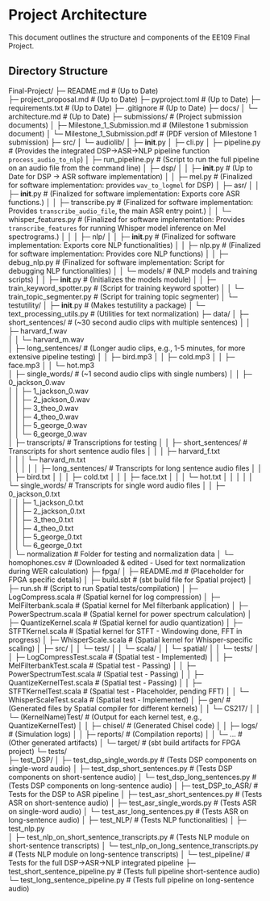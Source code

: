 # Project Architecture

This document outlines the structure and components of the EE109 Final Project.

## Directory Structure

Final-Project/
├─ README.md                            # (Up to Date)             
├─ project_proposal.md                  # (Up to Date)
├─ pyproject.toml                       # (Up to Date)
├─ requirements.txt                     # (Up to Date)
├─ .gitignore                           # (Up to Date)
├─ docs/
│   └─ architecture.md                  # (Up to Date)
├─ submissions/                         # (Project submission documents)
│   ├─ Milestone_1_Submission.md        # (Milestone 1 submission document)
│   └─ Milestone_1_Submission.pdf       # (PDF version of Milestone 1 submission)
├─ src/
│   └─ audiolib/
│       ├─ __init__.py
│       ├─ cli.py
│       ├─ pipeline.py                  # (Provides the integrated DSP->ASR->NLP pipeline function `process_audio_to_nlp`)
│       ├─ run_pipeline.py      # (Script to run the full pipeline on an audio file from the command line)
│       ├─ dsp/
│       │   ├─ __init__.py              # (Up to Date for DSP -> ASR software implementation)
│       │   ├─ mel.py                   # (Finalized for software implementation: provides `wav_to_logmel` for DSP)
│       ├─ asr/
│       │   ├─ __init__.py              # (Finalized for software implementation: Exports core ASR functions.)
│       │   ├─ transcribe.py            # (Finalized for software implementation: Provides `transcribe_audio_file`, the main ASR entry point.)
│       │   └─ whisper_features.py      # (Finalized for software implementation: Provides `transcribe_features` for running Whisper model inference on Mel spectrograms.)
│       │
│       ├─ nlp/
│       │   ├─ __init__.py              # (Finalized for software implementation: Exports core NLP functionalities)
│       │   ├─ nlp.py                   # (Finalized for software implementation: Provides core NLP functions)
│       │   ├─ debug_nlp.py             # (Finalized for software implementation: Script for debugging NLP functionalities)
│       │   └─ models/                  # (NLP models and training scripts)
│       │       ├─ __init__.py          # (Initializes the models module)
│       │       ├─ train_keyword_spotter.py # (Script for training keyword spotter)
│       │       └─ train_topic_segmenter.py # (Script for training topic segmenter)
│       └─ testutility/
│           ├─ __init__.py              # (Makes testutility a package)
│           └─ text_processing_utils.py # (Utilities for text normalization)
├─ data/
│   ├─ short_sentences/                 # (~30 second audio clips with multiple sentences)
│   │   ├─ harvard_f.wav               
│   │   └─ harvard_m.wav                
│   ├─ long_sentences/                  # (Longer audio clips, e.g., 1-5 minutes, for more extensive pipeline testing)
│   │   ├─ bird.mp3
│   │   ├─ cold.mp3
│   │   ├─ face.mp3
│   │   └─ hot.mp3      
│   ├─ single_words/                    # (~1 second audio clips with single numbers)
│   │   ├─ 0_jackson_0.wav              
│   │   ├─ 1_jackson_0.wav              
│   │   ├─ 2_jackson_0.wav             
│   │   ├─ 3_theo_0.wav                
│   │   ├─ 4_theo_0.wav                
│   │   ├─ 5_george_0.wav              
│   │   └─ 6_george_0.wav              
│   ├─ transcripts/                     # Transcriptions for testing
│   │   ├─ short_sentences/             # Transcripts for short sentence audio files
│   │   │   ├─ harvard_f.txt           
│   │   │   └─ harvard_m.txt          
│   │   │
│   │   ├─ long_sentences/              # Transcripts for long sentence audio files
│   │   │   ├─ bird.txt
│   │   │   ├─ cold.txt
│   │   │   ├─ face.txt
│   │   │   └─ hot.txt
│   │   │
│   │   └─ single_words/               # Transcripts for single word audio files
│   │       ├─ 0_jackson_0.txt        
│   │       ├─ 1_jackson_0.txt         
│   │       ├─ 2_jackson_0.txt         
│   │       ├─ 3_theo_0.txt           
│   │       ├─ 4_theo_0.txt            
│   │       ├─ 5_george_0.txt          
│   │       └─ 6_george_0.txt         
│   └─ normalization                    # Folder for testing and normalization data
│       └─ homophones.csv               # (Downloaded & edited - Used for text normalization during WER calculation)
├─ fpga/
│   ├─ README.md                        # (Placeholder for FPGA specific details)
│   ├─ build.sbt                        # (sbt build file for Spatial project)
│   ├─ run.sh                           # (Script to run Spatial tests/compilation)
│   ├─ LogCompress.scala                # (Spatial kernel for log compression)
│   ├─ MelFilterbank.scala              # (Spatial kernel for Mel filterbank application)
│   ├─ PowerSpectrum.scala              # (Spatial kernel for power spectrum calculation)
│   ├─ QuantizeKernel.scala             # (Spatial kernel for audio quantization)
│   ├─ STFTKernel.scala                 # (Spatial kernel for STFT - Windowing done, FFT in progress)
│   ├─ WhisperScale.scala               # (Spatial kernel for Whisper-specific scaling)
│   ├─ src/
│   │   └─ test/
│   │       └─ scala/
│   │           └─ spatial/
│   │               └─ tests/
│   │                   ├─ LogCompressTest.scala      # (Spatial test - Implemented)
│   │                   ├─ MelFilterbankTest.scala    # (Spatial test - Passing)
│   │                   ├─ PowerSpectrumTest.scala    # (Spatial test - Passing)
│   │                   ├─ QuantizeKernelTest.scala   # (Spatial test - Passing)
│   │                   ├─ STFTKernelTest.scala       # (Spatial test - Placeholder, pending FFT)
│   │                   └─ WhisperScaleTest.scala     # (Spatial test - Implemented)
│   ├─ gen/                             # (Generated files by Spatial compiler for different kernels)
│   │   └─ CS217/
│   │       └─ (KernelName)Test/         # (Output for each kernel test, e.g., QuantizeKernelTest)
│   │           ├─ chisel/              # (Generated Chisel code)
│   │           ├─ logs/                # (Simulation logs)
│   │           ├─ reports/             # (Compilation reports)
│   │           └─ ...                  # (Other generated artifacts)
│   └─ target/                          # (sbt build artifacts for FPGA project)
└─ tests/  
    ├─ test_DSP/
    │   ├─ test_dsp_single_words.py     # (Tests DSP components on single-word audio) 
    │   ├─ test_dsp_short_sentences.py  # (Tests DSP components on short-sentence audio) 
    │   └─ test_dsp_long_sentences.py   # (Tests DSP components on long-sentence audio)
    │
    ├─ test_DSP_to_ASR/                 # Tests for the DSP to ASR pipeline 
    │   ├─ test_asr_short_sentences.py  # (Tests ASR on short-sentence audio) 
    │   ├─ test_asr_single_words.py     # (Tests ASR on single-word audio) 
    │   └─ test_asr_long_sentences.py   # (Tests ASR on long-sentence audio)
    │
    ├─ test_NLP/                                     # (Tests NLP functionalities)
    │   ├─ test_nlp.py                              
    │   ├─ test_nlp_on_short_sentence_transcripts.py # (Tests NLP module on short-sentence transcripts)
    │   └─ test_nlp_on_long_sentence_transcripts.py  # (Tests NLP module on long-sentence transcripts)
    │
    └─ test_pipeline/                      # Tests for the full DSP->ASR->NLP integrated pipeline
        ├─ test_short_sentence_pipeline.py # (Tests full pipeline short-sentence audio)
        └─ test_long_sentence_pipeline.py  # (Tests full pipeline on long-sentence audio)